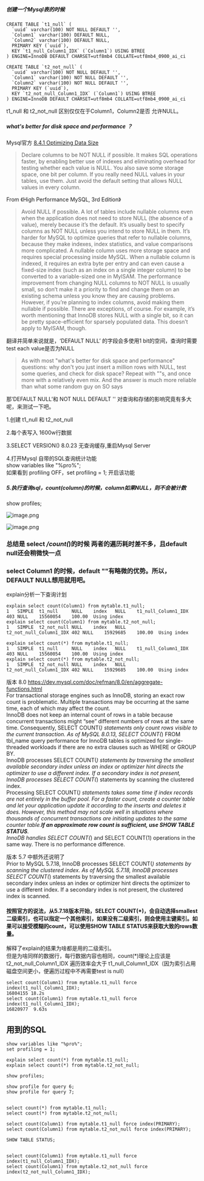 ##### 创建一个Mysql表的时候
```
CREATE TABLE `t1_null` (
  `uuid` varchar(100) NOT NULL DEFAULT '',
  `Column1` varchar(100) DEFAULT NULL,  
  `Column2` varchar(100) DEFAULT NULL,
  PRIMARY KEY (`uuid`),
  KEY `t1_null_Column1_IDX` (`Column1`) USING BTREE
) ENGINE=InnoDB DEFAULT CHARSET=utf8mb4 COLLATE=utf8mb4_0900_ai_ci
```
```
CREATE TABLE `t2_not_null` (
  `uuid` varchar(100) NOT NULL DEFAULT '',
  `Column1` varchar(100) NOT NULL DEFAULT '',
  `Column2` varchar(100) NOT NULL DEFAULT '',
  PRIMARY KEY (`uuid`),
  KEY `t2_not_null_Column1_IDX` (`Column1`) USING BTREE
) ENGINE=InnoDB DEFAULT CHARSET=utf8mb4 COLLATE=utf8mb4_0900_ai_ci
```
t1_null 和 t2_not_null 区别仅仅在于Column1，Column2是否 允许NULL。  

##### what's better for disk space and performance ？


Mysql官方 [8.4.1 Optimizing Data Size](https://dev.mysql.com/doc/refman/5.7/en/data-size.html)
> Declare columns to be NOT NULL if possible. It makes SQL operations faster, by enabling better use of indexes and eliminating overhead for testing whether each value is NULL. You also save some storage space, one bit per column. If you really need NULL values in your tables, use them. Just avoid the default setting that allows NULL values in every column.

From 《High Performance MySQL, 3rd Edition》
>Avoid NULL if possible. A lot of tables include nullable columns even when the application does not need to store NULL (the absence of a value), merely because it’s the default. It’s usually best to specify columns as NOT NULL unless you intend to store NULL in them. It’s harder for MySQL to optimize queries that refer to nullable columns, because they make indexes, index statistics, and value comparisons more complicated. A nullable column uses more storage space and requires special processing inside MySQL. When a nullable column is indexed, it requires an extra byte per entry and can even cause a fixed-size index (such as an index on a single integer column) to be converted to a variable-sized one in MyISAM. The performance improvement from changing NULL columns to NOT NULL is usually small, so don’t make it a priority to find and change them on an existing schema unless you know they are causing problems. However, if you’re planning to index columns, avoid making them nullable if possible. There are exceptions, of course. For example, it’s worth mentioning that InnoDB stores NULL with a single bit, so it can be pretty space-efficient for sparsely populated data. This doesn’t apply to MyISAM, though.

翻译并简单来说就是，‘DEFAULT NULL’ 的字段会多使用1 bit的空间，查询时需要test each value是否为NULL

>As with most "what's better for disk space and performance" questions: why don't you just insert a million rows with NULL, test some queries, and check for disk space? Repeat with ""s, and once more with a relatively even mix. And the answer is much more reliable than what some random guy on SO says

那‘DEFAULT NULL’和 NOT NULL DEFAULT '' 对查询和存储的影响究竟有多大呢，来测试一下吧。

1.创建 t1_null 和 t2_not_null  

2.每个表写入 1600w行数据  

3.SELECT VERSION()   8.0.23 无查询缓存,重启Mysql Server  

4.打开Mysql 自带的SQL查询统计功能  
show variables like "%pro%";  
如果看到 profiling	OFF，set profiling = 1; 开启该功能  

##### 5.执行查询sql，count(column)的时候，column如果NULL，则不会被计数

show profiles;

![image.png](https://p1-juejin.byteimg.com/tos-cn-i-k3u1fbpfcp/a606006b9e4c4e7680c31dfaa62d59dd~tplv-k3u1fbpfcp-watermark.image)

![image.png](https://p1-juejin.byteimg.com/tos-cn-i-k3u1fbpfcp/52b34b15b90449f5bb5a662e4b1a6b3a~tplv-k3u1fbpfcp-watermark.image)  
### 总结是 select */count(*)的时候 两者的遍历耗时差不多，且default null还会稍微快一点  
### select Column1 的时候，default ""有略微的优势。所以，DEFAULT NULL想用就用吧。

explain分析一下查询计划
```
explain select count(Column1) from mytable.t1_null; 
1	SIMPLE	t1_null 	NULL	index	NULL	t1_null_Column1_IDX	403	NULL	15560054	100.00	Using index
explain select count(Column1) from mytable.t2_not_null;
1	SIMPLE	t2_not_null	NULL	index	NULL	t2_not_null_Column1_IDX	402	NULL	15929685	100.00	Using index

explain select count(*) from mytable.t1_null; 
1	SIMPLE	t1_null 	NULL	index	NULL	t1_null_Column1_IDX	403	NULL	15560054	100.00	Using index
explain select count(*) from mytable.t2_not_null;
1	SIMPLE	t2_not_null	NULL	index	NULL	t2_not_null_Column1_IDX	402	NULL	15929685	100.00	Using index
```


版本 8.0 https://dev.mysql.com/doc/refman/8.0/en/aggregate-functions.html  
For transactional storage engines such as InnoDB, storing an exact row count is problematic. Multiple transactions may be occurring at the same time, each of which may affect the count.  
InnoDB does not keep an internal count of rows in a table because concurrent transactions might “see” different numbers of rows at the same time. Consequently, SELECT COUNT(*) statements only count rows visible to the current transaction.
As of MySQL 8.0.13, SELECT COUNT(*) FROM tbl_name query performance for InnoDB tables is optimized for single-threaded workloads if there are no extra clauses such as WHERE or GROUP BY.  
InnoDB processes SELECT COUNT(*) statements by traversing the smallest available secondary index unless an index or optimizer hint directs the optimizer to use a different index. If a secondary index is not present, InnoDB processes SELECT COUNT(*) statements by scanning the clustered index.   
Processing SELECT COUNT(*) statements takes some time if index records are not entirely in the buffer pool. For a faster count, create a counter table and let your application update it according to the inserts and deletes it does. However, this method may not scale well in situations where thousands of concurrent transactions are initiating updates to the same counter table.**If an approximate row count is sufficient, use SHOW TABLE STATUS**.  
InnoDB handles SELECT COUNT(*) and SELECT COUNT(1) operations in the same way. There is no performance difference.  

版本 5.7 中额外还说明了  
Prior to MySQL 5.7.18, InnoDB processes SELECT COUNT(*) statements by scanning the clustered index. As of MySQL 5.7.18, InnoDB processes SELECT COUNT(*) statements by traversing the smallest available secondary index unless an index or optimizer hint directs the optimizer to use a different index. If a secondary index is not present, the clustered index is scanned.

#### 按照官方的说法，从5.7.18版本开始，SELECT COUNT(*)，会自动选择smallest 二级索引，也可以指定一个其他索引，如果没有二级索引，则会使用主键索引。如果可以接受模糊的count，可以使用SHOW TABLE STATUS来获取大致的rows数量。

解释了explain的结果为啥都是用的二级索引。  
但是为啥同样的数据行，每行数据内容也相同，count(*)理论上应该是t2_not_null_Column1_IDX 遍历效率会大于 t1_null_Column1_IDX（因为索引占用磁盘空间更小，便遍历过程中不再需要test is null）
```
select count(Column1) from mytable.t1_null force index(t1_null_Column1_IDX); 
16804155 18.2s
select count(Column1) from mytable.t1_null force index(t1_null_Column1_IDX); 
16820977  9.63s
```


## 用到的SQL
```
show variables like "%pro%";  
set profiling = 1;

explain select count(*) from mytable.t1_null; 
explain select count(*) from mytable.t2_not_null;

show profiles;

show profile for query 6;
show profile for query 7;


select count(*) from mytable.t1_null; 
select count(*) from mytable.t2_not_null;

select count(Column1) from mytable.t1_null force index(PRIMARY); 
select count(Column1) from mytable.t2_not_null force index(PRIMARY); 

SHOW TABLE STATUS;


select count(Column1) from mytable.t1_null force index(t1_null_Column1_IDX); 
select count(Column1) from mytable.t2_not_null force index(t2_not_null_Column1_IDX); 
```
